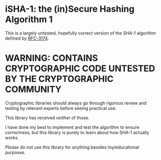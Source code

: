 # iSHA-1: the (in)Secure Hashing Algorithm 1

This is a largely untested, hopefully correct version of the SHA-1 algorithm defined by [RFC-3174](https://tools.ietf.org/html/rfc3174).

# WARNING: CONTAINS CRYPTOGRAPHIC CODE UNTESTED BY THE CRYPTOGRAPHIC COMMUNITY

Cryptographic libraries should always go through rigorous review and testing by relevant experts before seeing practical use.

This library has received *neither* of those.

I have done my best to implement and test the algorithm to ensure correctness, but this library is purely to learn about how SHA-1 actually works.

*Please* do not use this library for anything besides toy/educational purposes.
